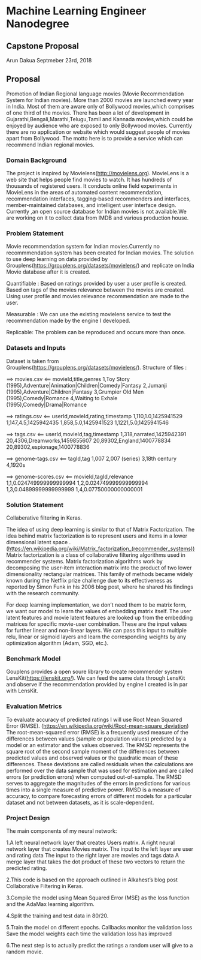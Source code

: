 # Machine Learning Engineer Nanodegree
## Capstone Proposal
Arun Dakua
Septmeber 23rd, 2018

## Proposal

Promotion of Indian Regional language movies (Movie Recommendation System for Indian movies).
More than 2000 movies are launched every year in India.
Most of them are aware only of Bollywood movies,which comprises of one third of the movies.
There has been a lot of development in Gujarathi,Bengali,Marathi,Telugu,Tamil and Kannada movies,which could be enjoyed by audience who are exposed to only Bollywood movies.
Currently there are no application or website which would suggest people of movies apart from Bollywood.
The motto here is to provide a service which can recommend Indian regional movies.


### Domain Background

The project is inspired by Movielens(http://movielens.org).
MovieLens is a web site that helps people find movies to watch. It has hundreds of thousands of registered users. It conducts online field experiments in MovieLens in the areas of automated content recommendation, recommendation interfaces, tagging-based recommenders and interfaces, member-maintained databases, and intelligent user interface design.
Currently ,an open source database for Indian movies is not available.We are working on it to collect data from IMDB and various production house. 

### Problem Statement

Movie recommendation system for Indian movies.Currently no recommmendation system has been created for Indian movies.
The solution to use deep learning on data provided by Grouplens(https://grouplens.org/datasets/movielens/) and replicate on India
Movie database after it is created.

Quantifiable : 
Based on ratings provided by user a user profile is created.
Based on tags of the movies relevance between the movies are created.
Using user profile and movies relevance recommendation are made to the user.

Measurable :
We can use the existing movielens service to test the recommendation made by the engine I developed.

Replicable:
The problem can be reproduced and occurs more than once.

### Datasets and Inputs

Dataset is taken from Grouplens(https://grouplens.org/datasets/movielens/).
Structure of files :

==> movies.csv <==
movieId,title,genres
1,Toy Story (1995),Adventure|Animation|Children|Comedy|Fantasy
2,Jumanji (1995),Adventure|Children|Fantasy
3,Grumpier Old Men (1995),Comedy|Romance
4,Waiting to Exhale (1995),Comedy|Drama|Romance

==> ratings.csv <==
userId,movieId,rating,timestamp
1,110,1.0,1425941529
1,147,4.5,1425942435
1,858,5.0,1425941523
1,1221,5.0,1425941546

==> tags.csv <==
userId,movieId,tag,timestamp
1,318,narrated,1425942391
20,4306,Dreamworks,1459855607
20,89302,England,1400778834
20,89302,espionage,1400778836

==> genome-tags.csv <==
tagId,tag
1,007
2,007 (series)
3,18th century
4,1920s

==> genome-scores.csv <==
movieId,tagId,relevance
1,1,0.024749999999999994
1,2,0.024749999999999994
1,3,0.04899999999999999
1,4,0.07750000000000001

### Solution Statement
Collaberative filtering in Keras.

The idea of using deep learning is similar to that of Matrix Factorization. 
The idea behind matrix factorization is to represent users and items in a lower dimensional latent space . 
(https://en.wikipedia.org/wiki/Matrix_factorization_(recommender_systems))
Matrix factorization is a class of collaborative filtering algorithms used in recommender systems. 
Matrix factorization algorithms work by decomposing the user-item interaction matrix into the product of two lower dimensionality rectangular matrices. This family of methods became widely known during the Netflix prize challenge due to its effectiveness as reported by Simon Funk in his 2006 blog post, where he shared his findings with the research community.

For deep learning implementation, we don’t need them to be matrix form, we want our model to learn the values of embedding matrix itself. The user latent features and movie latent features are looked up from the embedding matrices for specific movie-user combination. These are the input values for further linear and non-linear layers. We can pass this input to multiple relu, linear or sigmoid layers and learn the corresponding weights by any optimization algorithm (Adam, SGD, etc.).

### Benchmark Model
Gouplens provides a open soure library to create recommender system LensKit(https://lenskit.org/).
We can feed the same data through LensKit and observe if the recommendation provided by engine I created is in par with LensKit.

### Evaluation Metrics
To evaluate accuracy of predicted ratings I will use Root Mean Squared Error (RMSE). 
(https://en.wikipedia.org/wiki/Root-mean-square_deviation)
The root-mean-squared error (RMSE)  is a frequently used measure of the differences between values (sample or population values) predicted by a model or an estimator and the values observed. The RMSD represents the square root of the second sample moment of the differences between predicted values and observed values or the quadratic mean of these differences. These deviations are called residuals when the calculations are performed over the data sample that was used for estimation and are called errors (or prediction errors) when computed out-of-sample. The RMSD serves to aggregate the magnitudes of the errors in predictions for various times into a single measure of predictive power. RMSD is a measure of accuracy, to compare forecasting errors of different models for a particular dataset and not between datasets, as it is scale-dependent. 

### Project Design
The main components of my neural network:

1.A left neural network layer that creates Users matrix.
A right neural network layer that creates Movies matrix.
The input to the left layer are user and rating data 
The input to the right layer are movies and tags data
A merge layer that takes the dot product of these two vectors to return the predicted rating.

2.This code is based on the approach outlined in Alkahest’s blog post Collaborative Filtering in Keras.

3.Compile the model using Mean Squared Error (MSE) as the loss function and the AdaMax learning algorithm.

4.Split the training and test data in 80/20.

5.Train the model on different epochs. 
Callbacks monitor the validation loss
Save the model weights each time the validation loss has improved 

6.The next step is to actually predict the ratings a random user will give to a random movie. 
